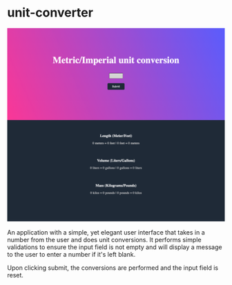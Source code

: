 # unit-converter

![screenshot of application](UC-screenshot.png)

An application with a simple, yet elegant user interface that takes in a number from the user and does unit conversions. It performs simple validations to ensure the input field is not empty and will display a message to the user to enter a number if it's left blank.

Upon clicking submit, the conversions are performed and the input field is reset.
